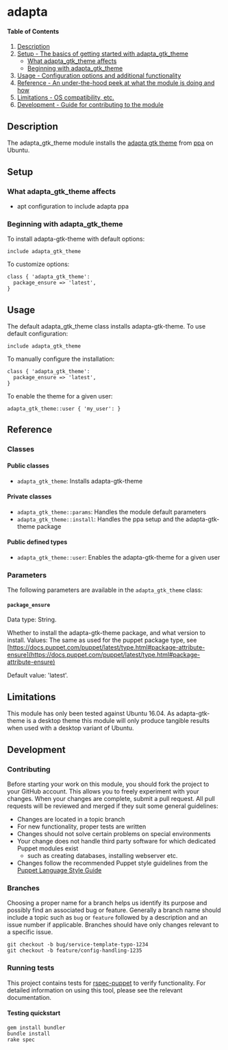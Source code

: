 # adapta

#### Table of Contents

1. [Description](#description)
1. [Setup - The basics of getting started with adapta_gtk_theme](#setup)
    * [What adapta_gtk_theme affects](#what-adapta_gtk_theme-affects)
    * [Beginning with adapta_gtk_theme](#beginning-with-adapta_gtk_theme)
1. [Usage - Configuration options and additional functionality](#usage)
1. [Reference - An under-the-hood peek at what the module is doing and how](#reference)
1. [Limitations - OS compatibility, etc.](#limitations)
1. [Development - Guide for contributing to the module](#development)

## Description

The adapta_gtk_theme module installs the [adapta gtk theme](https://github.com/adapta-project/adapta_gtk_theme) from [ppa](https://launchpad.net/~tista/+archive/ubuntu/adapta) on Ubuntu.

## Setup

### What adapta_gtk_theme affects

* apt configuration to include adapta ppa

### Beginning with adapta_gtk_theme

To install adapta-gtk-theme with default options:

`include adapta_gtk_theme`

To customize options:

```puppet
class { 'adapta_gtk_theme':
  package_ensure => 'latest',
}
```

## Usage

The default adapta_gtk_theme class installs adapta-gtk-theme. To use default configuration:

`include adapta_gtk_theme`

To manually configure the installation:

```puppet
class { 'adapta_gtk_theme':
  package_ensure => 'latest',
}
```

To enable the theme for a given user:
```puppet
adapta_gtk_theme::user { 'my_user': }
```

## Reference

### Classes

#### Public classes

* `adapta_gtk_theme`: Installs adapta-gtk-theme

#### Private classes

* `adapta_gtk_theme::params`: Handles the module default parameters
* `adapta_gtk_theme::install`: Handles the ppa setup and the adapta-gtk-theme package

#### Public defined types

* `adapta_gtk_theme::user`: Enables the adapta-gtk-theme for a given user

### Parameters

The following parameters are available in the `adapta_gtk_theme` class:

#### `package_ensure`

Data type: String.

Whether to install the adapta-gtk-theme package, and what version to install. Values: The same as used for the puppet package type, see [https://docs.puppet.com/puppet/latest/type.html#package-attribute-ensure](https://docs.puppet.com/puppet/latest/type.html#package-attribute-ensure)

Default value: 'latest'.

## Limitations

This module has only been tested against Ubuntu 16.04.  As adapta-gtk-theme is a desktop theme this module will only produce tangible results when used with a desktop variant of Ubuntu.

## Development

### Contributing

Before starting your work on this module, you should fork the project to your GitHub account. This allows you to freely experiment with your changes. When your changes are complete, submit a pull request. All pull requests will be reviewed and merged if they suit some general guidelines:

* Changes are located in a topic branch
* For new functionality, proper tests are written
* Changes should not solve certain problems on special environments
* Your change does not handle third party software for which dedicated Puppet modules exist
  * such as creating databases, installing webserver etc.
* Changes follow the recommended Puppet style guidelines from the [Puppet Language Style Guide](https://docs.puppet.com/puppet/latest/style_guide.html)

### Branches

Choosing a proper name for a branch helps us identify its purpose and possibly find an associated bug or feature. Generally a branch name should include a topic such as `bug` or `feature` followed by a description and an issue number if applicable. Branches should have only changes relevant to a specific issue.

```
git checkout -b bug/service-template-typo-1234
git checkout -b feature/config-handling-1235
```

### Running tests

This project contains tests for [rspec-puppet](http://rspec-puppet.com/) to verify functionality. For detailed information on using this tool, please see the relevant documentation.

#### Testing quickstart

```
gem install bundler
bundle install
rake spec
```
